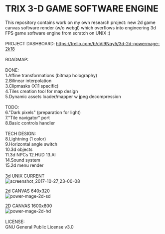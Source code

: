 # TRIX 3-D GAME SOFTWARE ENGINE
This repository contains work on my own research project: new 2d game canvas software render (w/o webgl) which overflows into engineering 3d FPS game software engine from scratch on UNIX :)<br /><br />
PROJECT DASHBOARD: https://trello.com/b/cVi9Nqy5/3d-2d-powermage-2k18<br /><br />
ROADMAP:<br /><br />
DONE:<br />
	1.Affine transformations (bitmap holography)<br />
  2.Bilinear interpolation<br />
  3.Clipmasks (X11 specific)<br />
  4.Tiles creation tool for map design<br />
  5.Dynamic assets loader/mapper w jpeg decompression<br /><br />
TODO:<br />
  6."Dark pixels" (preparation for light)<br />
  7."Tile navigator" port<br />
  8.Basic controls handler<br /><br />
TECH DESIGN:<br />
  8.Lightning (1 color)<br />
  9.Horizontal angle switch<br />
  10.3d objects<br />
  11.3d NPCs
  12.HUD
  13.AI<br />
  14.Sound system<br />
  15.2d menu render<br /><br />
3d UNIX CURRENT<br />
![screenshot_2017-10-27_23-00-08](https://user-images.githubusercontent.com/8376353/32304647-fbd69fb8-bf81-11e7-8033-4841077fb901.png)<br />

2d CANVAS 640x320<br />
![power-mage-2d-sd](https://user-images.githubusercontent.com/8376353/31660825-5c4aec34-b341-11e7-84e1-0f135721679f.png)<br />

2D CANVAS 1600x800<br />
![power-mage-2d-hd](https://user-images.githubusercontent.com/8376353/31660824-5c2af6fe-b341-11e7-8ead-8ca18f7f7666.png)<br /><br />
LICENSE:<br />
GNU General Public License v3.0
